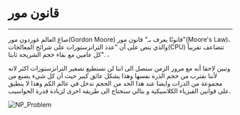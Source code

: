 # قانون مور
---

صاغ العالم غوردون مور(Gordon Moore) قانونًا يعرف بـ" قانون مور"(Moore's Law)،
والذي ينص على أن "عدد الترانزستورات  على شرائح المعالجات(CPU) تتضاعف تقريباً كل عامين مع بقاء حجم الشريحة ثابتا". ، 


وتبين لاحقا أنه مع مرور الزمن سنصل الى اننا لن نستطيع تصغير الترانزستورات اكثر لانه لأننا نقترب من حجم الذرة نفسها وهذا يشكل عائق كبير حيث أن  كل شيء يصنع من مجموعة من الذرات وايضا عند هذا الحد من الحجم ندخل في عالم الكم وهذا لا ينطبق على قوانين الفيزياء الكلاسيكية و بتالي سنحتاج الى طريقة اخرى لزيادة قدرة الحواسيب.

![NP_Problem](~/images/Moore's_Law.png)
